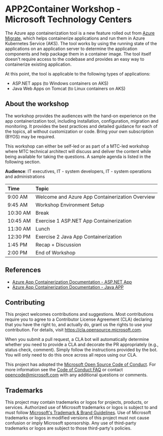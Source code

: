# APP2Container Workshop - Microsoft Technology Centers

The Azure app containerization tool is a new feature rolled out from [Azure Migrate](https://docs.microsoft.com/en-us/azure/migrate/migrate-services-overview), which helps containerize applications and run them in Azure Kubernetes Service (AKS). The tool works by using the running state of the applications on an application server to determine the application components and help package them in a container image. The tool itself doesn't require access to the codebase and provides an easy way to containerize existing application.

At this point, the tool is applicable to the following types of applications:

- ASP.NET apps (to Windows containers on AKS)
- Java Web Apps on Tomcat (to Linux containers on AKS)

## About the workshop 

The workshop provides the audiences with the hand-on experience on the app containerization tool, including installation, configuration, migration and monitoring. It provides the best practices and detailed guidance for each of the topics, all without customization or code. Bring your own subscription (BYOS) may be required. 

This workshop can either be self-led or as part of a MTC-led workshop where MTC technical architect will discuss and deliver the content while being available for taking the questions. A sample agenda is listed in the following section. 

**Audience**: IT executives, IT - system developers, IT - system operations and administrations

| Time         | Topic   |
|:-------------|:------- |
|9:00 AM  | Welcome and Azure App Containerization Overview|
|9:45 AM  | Workshop Environment Setup |
|10:30 AM | Break |
|10:45 AM | Exercise 1 ASP.NET App Containerization |
|11:30 AM | Lunch |
|12:30 PM | Exercise 2 Java App Containerization |
|1:45 PM  | Recap + Discussion |
|2:00 PM  | End of Workshop |

## References

- [Azure App Containerization Documentation - ASP.NET App](https://docs.microsoft.com/en-us/azure/migrate/tutorial-app-containerization-aspnet-kubernetes)
- [Azure App Containerization Documentation - Java APP](https://docs.microsoft.com/en-us/azure/migrate/tutorial-containerize-java-kubernetes)

## Contributing

This project welcomes contributions and suggestions.  Most contributions require you to agree to a
Contributor License Agreement (CLA) declaring that you have the right to, and actually do, grant us
the rights to use your contribution. For details, visit https://cla.opensource.microsoft.com.

When you submit a pull request, a CLA bot will automatically determine whether you need to provide
a CLA and decorate the PR appropriately (e.g., status check, comment). Simply follow the instructions
provided by the bot. You will only need to do this once across all repos using our CLA.

This project has adopted the [Microsoft Open Source Code of Conduct](https://opensource.microsoft.com/codeofconduct/).
For more information see the [Code of Conduct FAQ](https://opensource.microsoft.com/codeofconduct/faq/) or
contact [opencode@microsoft.com](mailto:opencode@microsoft.com) with any additional questions or comments.

## Trademarks

This project may contain trademarks or logos for projects, products, or services. Authorized use of Microsoft 
trademarks or logos is subject to and must follow 
[Microsoft's Trademark & Brand Guidelines](https://www.microsoft.com/en-us/legal/intellectualproperty/trademarks/usage/general).
Use of Microsoft trademarks or logos in modified versions of this project must not cause confusion or imply Microsoft sponsorship.
Any use of third-party trademarks or logos are subject to those third-party's policies.
